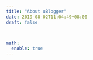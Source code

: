 ```yaml
---
title: "About uBlogger"
date: 2019-08-02T11:04:49+08:00
draft: false



math:
  enable: true
---
```

